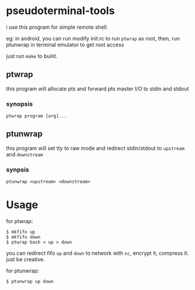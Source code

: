 # pseudoterminal-tools

i use this program for simple remote shell.

eg:
in android, you can run modify init.rc to run `ptwrap` as root, then, run ptunwrap in terminal emulator to get root access

just run `make` to build.

## ptwrap
this program will allocate pts and forward pts master I/O to stdin and stdout

### synopsis
    ptwrap program [arg]...

## ptunwrap
this program will set tty to raw mode and redirect stdin/stdout to `upstream` and `downstream`

### synpsis
    ptunwrap <upstream> <downstream>

# Usage
for ptwrap:

    $ mkfifo up
    $ mkfifo down
    $ ptwrap bash < up > down

you can redirect fifo `up` and `down` to network with `nc`, encrypt it, compress it. just be creative.

for ptunwrap:

    $ ptunwrap up down

